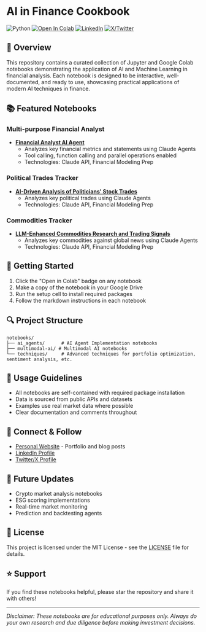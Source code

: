 # AI in Finance Cookbook

![Python](https://img.shields.io/badge/Python-3.9%2B-blue)
[![Open In Colab](https://colab.research.google.com/assets/colab-badge.svg)](https://drive.google.com/drive/folders/10_LOo0zek_IPiqdHZzy2iVHoiKj4vxJO?usp=sharing)
[![LinkedIn](https://img.shields.io/badge/LinkedIn-Profile-blue?logo=linkedin)](https://linkedin.com/in/yakshb)
[![X/Twitter](https://img.shields.io/badge/Twitter-Profile-blue?logo=twitter)](https://x.com/yaksh_birla)

## 🚀 Overview
This repository contains a curated collection of Jupyter and Google Colab notebooks demonstrating the application of AI and Machine Learning in financial analysis. Each notebook is designed to be interactive, well-documented, and ready to use, showcasing practical applications of modern AI techniques in finance.

## 📚 Featured Notebooks

### Multi-purpose Financial Analyst
- [**Financial Analyst AI Agent**](notebooks/ai-agents/Anthropic/Claude-FinancialAgent-LlamaIndex.ipynb)
  - Analyzes key financial metrics and statements using Claude Agents
  - Tool calling, function calling and parallel operations enabled
  - Technologies: Claude API, Financial Modeling Prep
  
### Political Trades Tracker
- [**AI-Driven Analysis of Politicians' Stock Trades**](notebooks/ai-agents/Anthropic/Claude-Political-Trades-Tracker.ipynb)
  - Analyzes key political trades using Claude Agents
  - Technologies: Claude API, Financial Modeling Prep

### Commodities Tracker
- [**LLM-Enhanced Commodities Research and Trading Signals**](notebooks/ai-agents/Anthropic/Claude-Commodities-Tracker-LlamaIndex.ipynb)
  - Analyzes key commodities against global news using Claude Agents
  - Technologies: Claude API, Financial Modeling Prep


## 🚗 Getting Started
1. Click the "Open in Colab" badge on any notebook
2. Make a copy of the notebook in your Google Drive
3. Run the setup cell to install required packages
4. Follow the markdown instructions in each notebook


## 🔍 Project Structure
```
notebooks/
├── ai_agents/      # AI Agent Implementation notebooks
├── multimodal-ai/ # Multimodal AI notebooks
└── techniques/     # Advanced techniques for portfolio optimization, sentiment analysis, etc.
```

## 📖 Usage Guidelines
- All notebooks are self-contained with required package installation
- Data is sourced from public APIs and datasets
- Examples use real market data where possible
- Clear documentation and comments throughout

## 🤝 Connect & Follow
- [Personal Website](https://yakshb.com) - Portfolio and blog posts
- [LinkedIn Profile](https://linkedin.com/in/yakshb) 
- [Twitter/X Profile](https://x.com/yaksh_birla) 

## 🎯 Future Updates
- Crypto market analysis notebooks
- ESG scoring implementations
- Real-time market monitoring
- Prediction and backtesting agents

## 📝 License
This project is licensed under the MIT License - see the [LICENSE](LICENSE) file for details.

## ⭐ Support
If you find these notebooks helpful, please star the repository and share it with others!

---
*Disclaimer: These notebooks are for educational purposes only. Always do your own research and due diligence before making investment decisions.*